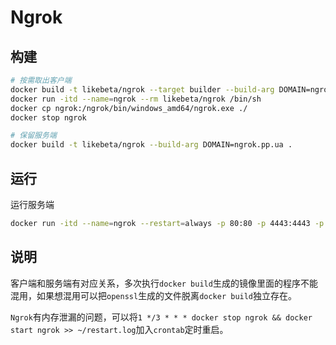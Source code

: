 # Ngrok

## 构建

```sh
# 按需取出客户端
docker build -t likebeta/ngrok --target builder --build-arg DOMAIN=ngrok.pp.ua .
docker run -itd --name=ngrok --rm likebeta/ngrok /bin/sh
docker cp ngrok:/ngrok/bin/windows_amd64/ngrok.exe ./
docker stop ngrok

# 保留服务端
docker build -t likebeta/ngrok --build-arg DOMAIN=ngrok.pp.ua .
```

## 运行

运行服务端

```sh
docker run -itd --name=ngrok --restart=always -p 80:80 -p 4443:4443 -p 443:443 [IMAGE]
```

## 说明

客户端和服务端有对应关系，多次执行`docker build`生成的镜像里面的程序不能混用，如果想混用可以把`openssl`生成的文件脱离`docker build`独立存在。

`Ngrok`有内存泄漏的问题，可以将`1 */3 * * * docker stop ngrok && docker start ngrok >> ~/restart.log`加入`crontab`定时重启。
